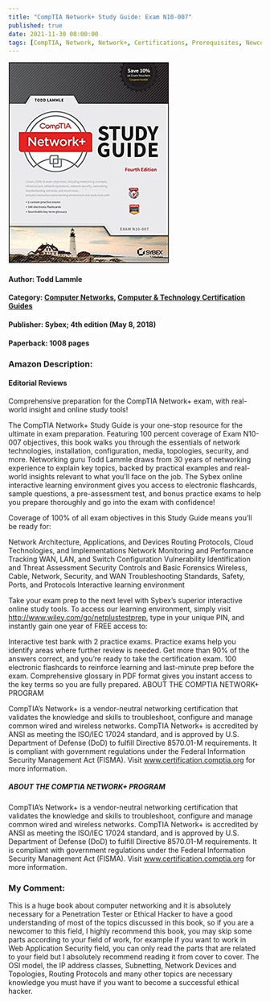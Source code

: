 ```yaml
---
title: "CompTIA Network+ Study Guide: Exam N10-007"
published: true
date: 2021-11-30 00:00:00
tags: [CompTIA, Network, Network+, Certifications, Prerequisites, Newcomers]
---
```


[<img src="/books/assets/network+_book.jpg">](https://www.amazon.com/CompTIA-Network-Study-Guide-Authorized/dp/1119432251)

#### Author: Todd Lammle
#### Category: [Computer Networks](https://www.amazon.com/gp/bestsellers/books/3747/ref=pd_zg_hrsr_books), [Computer & Technology Certification Guides](https://www.amazon.com/gp/bestsellers/books/3448/ref=pd_zg_hrsr_books)
#### Publisher: Sybex; 4th edition (May 8, 2018)
#### Paperback: 1008 pages

### Amazon Description:
#### Editorial Reviews
Comprehensive preparation for the CompTIA Network+ exam, with real-world insight and online study tools!

The CompTIA Network+ Study Guide is your one-stop resource for the ultimate in exam preparation. Featuring 100 percent coverage of Exam N10-007 objectives, this book walks you through the essentials of network technologies, installation, configuration, media, topologies, security, and more. Networking guru Todd Lammle draws from 30 years of networking experience to explain key topics, backed by practical examples and real-world insights relevant to what you’ll face on the job. The Sybex online interactive learning environment gives you access to electronic flashcards, sample questions, a pre-assessment test, and bonus practice exams to help you prepare thoroughly and go into the exam with confidence!

Coverage of 100% of all exam objectives in this Study Guide means you’ll be ready for:

Network Architecture, Applications, and Devices
Routing Protocols, Cloud Technologies, and Implementations
Network Monitoring and Performance Tracking
WAN, LAN, and Switch Configuration
Vulnerability Identification and Threat Assessment
Security Controls and Basic Forensics
Wireless, Cable, Network, Security, and WAN Troubleshooting
Standards, Safety, Ports, and Protocols
Interactive learning environment

Take your exam prep to the next level with Sybex’s superior interactive online study tools. To access our learning environment, simply visit http://www.wiley.com/go/netplustestprep, type in your unique PIN, and instantly gain one year of FREE access to:

Interactive test bank with 2 practice exams. Practice exams help you identify areas where further review is needed. Get more than 90% of the answers correct, and you’re ready to take the certification exam.
100 electronic flashcards to reinforce learning and last-minute prep before the exam.
Comprehensive glossary in PDF format gives you instant access to the key terms so you are fully prepared.
ABOUT THE COMPTIA NETWORK+ PROGRAM

CompTIA’s Network+ is a vendor-neutral networking certification that validates the knowledge and skills to troubleshoot, configure and manage common wired and wireless networks. CompTIA Network+ is accredited by ANSI as meeting the ISO/IEC 17024 standard, and is approved by U.S. Department of Defense (DoD) to fulfill Directive 8570.01-M requirements. It is compliant with government regulations under the Federal Information Security Management Act (FISMA). Visit www.certification.comptia.org for more information.

##### ABOUT THE COMPTIA NETWORK+ PROGRAM

CompTIA’s Network+ is a vendor-neutral networking certification that validates the knowledge and skills to troubleshoot, configure and manage common wired and wireless networks. CompTIA Network+ is accredited by ANSI as meeting the ISO/IEC 17024 standard, and is approved by U.S. Department of Defense (DoD) to fulfill Directive 8570.01-M requirements. It is compliant with government regulations under the Federal Information Security Management Act (FISMA). Visit www.certification.comptia.org for more information.

### My Comment:

This is a huge book about computer networking and it is absolutely necessary for a Penetration Tester or Ethical Hacker to have a good understanding of most of the topics discussed in this book, so if you are a newcomer to this field, I highly recommend this book, you may skip some parts according to your field of work, for example if you want to work in Web Application Security field, you can only read the parts that are related to your field but I absolutely recommend reading it from cover to cover. The OSI model, the IP address classes, Subnetting, Network Devices and Topologies, Routing Protocols and many other topics are necessary knowledge you must have if you want to become a successful ethical hacker.
